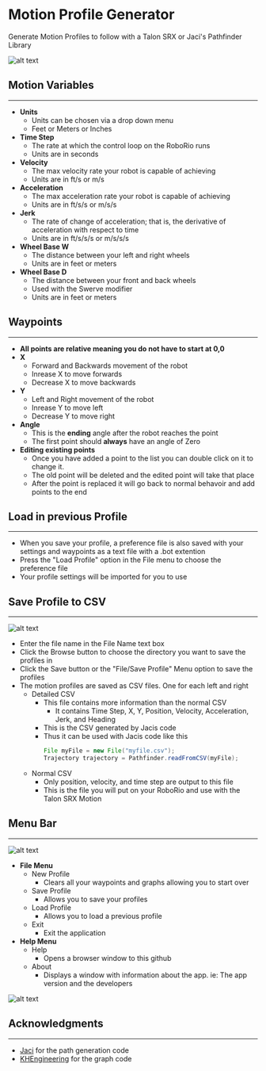 # Motion Profile Generator
Generate Motion Profiles to follow with a Talon SRX or Jaci's Pathfinder Library
 
![alt text][logo]

[logo]: https://github.com/vannaka/Motion_Profile_Generator/blob/master/images/MotionWindow.PNG

## Motion Variables
---
- **Units**
	- Units can be chosen via a drop down menu
	- Feet or Meters or Inches
- **Time Step**
	- The rate at which the control loop on the RoboRio runs
	- Units are in seconds
- **Velocity**
	- The max velocity rate your robot is capable of achieving
	- Units are in ft/s or m/s
- **Acceleration**
	- The max acceleration rate your robot is capable of achieving
	- Units are in ft/s/s or m/s/s
- **Jerk**
	- The rate of change of acceleration; that is, the derivative of acceleration with respect to time
	- Units are in ft/s/s/s or m/s/s/s
- **Wheel Base W**
	- The distance between your left and right wheels
	- Units are in feet or meters
- **Wheel Base D**
	- The distance between your front and back wheels
	- Used with the Swerve modifier
	- Units are in feet or meters
	
## Waypoints
---
- **All points are relative meaning you do not have to start at 0,0**
- **X**
	- Forward and Backwards movement of the robot
	- Inrease X to move forwards
	- Decrease X to move backwards
- **Y**
	- Left and Right movement of the robot
	- Inrease Y to move left
	- Decrease Y to move right
- **Angle**
	- This is the **ending** angle after the robot reaches the point
	- The first point should **always** have an angle of Zero
- **Editing existing points**
	- Once you have added a point to the list you can double click on it to change it. 
	- The old point will be deleted and the edited point will take that place
	- After the point is replaced it will go back to normal behavoir and add points to the end

## Load in previous Profile
---
- When you save your profile, a preference file is also saved with your settings and waypoints as a text file with a .bot extention
- Press the "Load Profile" option in the File menu to choose the preference file 
- Your profile settings will be imported for you to use
	
## Save Profile to CSV
---
 
![alt text][logo1]

[logo1]: https://github.com/vannaka/Motion_Profile_Generator/blob/master/images/ChooseDirectory.PNG

- Enter the file name in the File Name text box
- Click the Browse button to choose the directory you want to save the profiles in
- Click the Save button or the "File/Save Profile" Menu option to save the profiles
- The motion profiles are saved as CSV files. One for each left and right
	- Detailed CSV
		- This file contains more information than the normal CSV 
			- It contains Time Step, X, Y, Position, Velocity, Acceleration, Jerk, and Heading
		- This is the CSV generated by Jacis code
		- Thus it can be used with Jacis code like this
			```java  
			File myFile = new File("myfile.csv");
			Trajectory trajectory = Pathfinder.readFromCSV(myFile);
			```
	- Normal CSV
		- Only position, velocity, and time step are output to this file
		- This is the file you will put on your RoboRio and use with the Talon SRX Motion

## Menu Bar
---

![alt text][logo2]

[logo2]: https://github.com/vannaka/Motion_Profile_Generator/blob/master/images/MenuBar.PNG

- **File Menu**
	- New Profile
		- Clears all your waypoints and graphs allowing you to start over
	- Save Profile
		- Allows you to save your profiles
	- Load Profile
		- Allows you to load a previous profile
	- Exit
		- Exit the application
- **Help Menu**
	- Help
		- Opens a browser window to this github
	- About
		- Displays a window with information about the app. ie: The app version and the developers
		
![alt text][logo3]

[logo3]: https://github.com/vannaka/Motion_Profile_Generator/blob/master/images/About.PNG

## Acknowledgments
---

- [Jaci](https://github.com/JacisNonsense/Pathfinder) for the path generation code
- [KHEngineering](https://github.com/KHEngineering/SmoothPathPlanner) for the graph code
